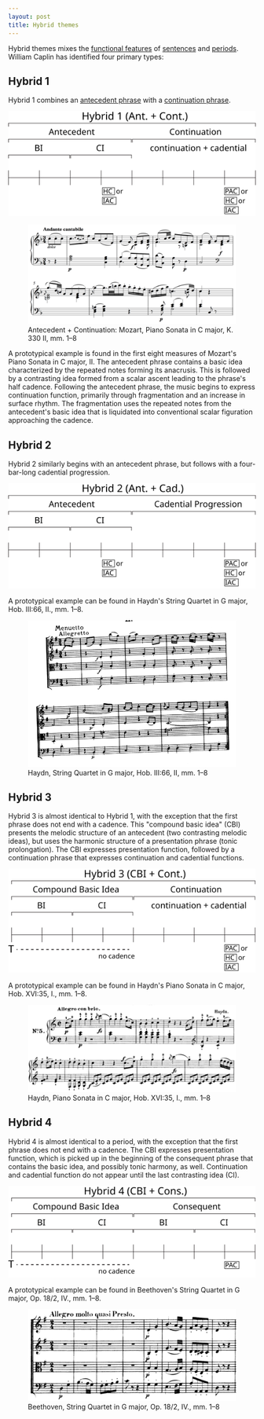 ```yaml
---
layout: post
title: Hybrid themes
---
```


Hybrid themes mixes the [functional features](themeFunctions.html) of [sentences](sentence.html) and [periods](period.html). William Caplin has identified four primary types: 

## Hybrid 1 ##

Hybrid 1 combines an [antecedent phrase](themeFunctions.html#antecedent) with a [continuation phrase](themeFunctions.html#continuation).

<img src="Graphics/ClassicalThemes/hybrid1.svg" onerror="this.src='Graphics/ClassicalThemes/hybrid1.png'">

<!--This results in a complete presentation–continuation–cadential function progression in the antecedent phrase followed by an incomplete continuation–cadential function progression. On the large scale, the antecedent phrase functions like a big presentation function zone (like the presentation phrase does).-->

<figure>	
  <img src="/Graphics/form/k330-ii.png">
  <figcaption>Antecedent + Continuation: Mozart, Piano Sonata in C major, K. 330 II, mm. 1–8</figcaption>
</figure>

A prototypical example is found in the first eight measures of Mozart's Piano Sonata in C major, II. The antecedent phrase contains a basic idea characterized by the repeated notes forming its anacrusis. This is followed by a contrasting idea formed from a scalar ascent leading to the phrase's half cadence. Following the antecedent phrase, the music begins to express continuation function, primarily through fragmentation and an increase in surface rhythm. The fragmentation uses the repeated notes from the antecedent's basic idea that is liquidated into conventional scalar figuration approaching the cadence.

## Hybrid 2 ##

Hybrid 2 similarly begins with an antecedent phrase, but follows with a four-bar-long cadential progression.

<img src="Graphics/ClassicalThemes/hybrid2.svg" onerror="this.src='Graphics/ClassicalThemes/hybrid2.png'">

A prototypical example can be found in Haydn's String Quartet in G major, Hob. III:66, II., mm. 1–8.

<figure>	
  <img src="/Graphics/form/haydn-III-66-ii.png">
  <figcaption>Haydn, String Quartet in G major, Hob. III:66, II, mm. 1–8</figcaption>
</figure>


## Hybrid 3 ##

Hybrid 3 is almost identical to Hybrid 1, with the exception that the first phrase does not end with a cadence. This "compound basic idea" (CBI) presents the melodic structure of an antecedent (two contrasting melodic ideas), but uses the harmonic structure of a presentation phrase (tonic prolongation). The CBI expresses presentation function, followed by a continuation phrase that expresses continuation and cadential functions.

<img src="Graphics/ClassicalThemes/hybrid3.svg" onerror="this.src='Graphics/ClassicalThemes/hybrid3.png'">

A prototypical example can be found in Haydn's Piano Sonata in C major, Hob. XVI:35, I., mm. 1–8.

<figure>	
  <img src="/Graphics/form/haydn-XVI-35-i.png">
  <figcaption>Haydn, Piano Sonata in C major, Hob. XVI:35, I., mm. 1–8</figcaption>
</figure>

## Hybrid 4 ##

Hybrid 4 is almost identical to a period, with the exception that the first phrase does not end with a cadence. The CBI expresses presentation function, which is picked up in the beginning of the consequent phrase that contains the basic idea, and possibly tonic harmony, as well. Continuation and cadential function do not appear until the last contrasting idea (CI).

<img src="Graphics/ClassicalThemes/hybrid4.svg" onerror="this.src='Graphics/ClassicalThemes/hybrid4.png'">

A prototypical example can be found in Beethoven's String Quartet in G major, Op. 18/2, IV., mm. 1–8.

<figure>	
  <img src="/Graphics/form/op18-2-iv.png">
  <figcaption>Beethoven, String Quartet in G major, Op. 18/2, IV., mm. 1–8</figcaption>
</figure>
